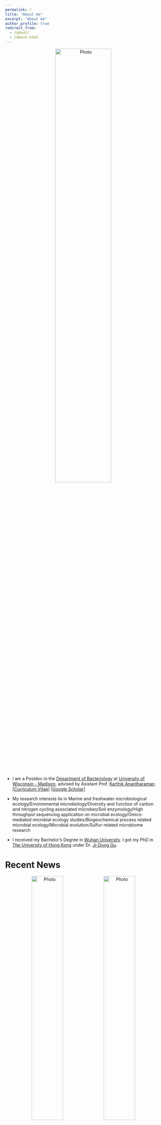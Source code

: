 ```yaml
---
permalink: /
title: "About me"
excerpt: "About me"
author_profile: true
redirect_from: 
  - /about/
  - /about.html
---
```


<p align="center">
  <img src="https://github.com/ChaoLab/ChaoLab.github.io/blob/master/images/Chao_head_pic.jpg?raw=true" alt="Photo" width="60%"/> 
</p>

* I am a Postdoc in the [Department of Bacteriology](https://bact.wisc.edu/) at [University of Wisconsin - Madison](https://www.wisc.edu), advised by Asistant Prof. [Karthik Anantharaman](https://anantharamanlab.com/). [[Curriculum Vitae](http://lantaoyu.com/files/lantaoyu_cv.pdf)] [[Google Scholar](https://scholar.google.com/citations?hl=en&user=9e0nrQIAAAAJ&view_op=list_works&authuser=1&sortby=pubdate)]
* My research interests lie in Marine and freshwater microbiological ecology/Environmental microbiology/Diversity and function of carbon and nitrogen cycling associated microbes/Soil enzymology/High throughput sequencing application on microbial
ecology/Omics-mediated microbial ecology studies/Biogeochemical process related microbial ecology/Microbial evolution/Sulfur-related microbiome research

* I received my Bachelor’s Degree in [Wuhan University](https://en.whu.edu.cn/). I got my PhD in [The University of Hong Kong](https://www.hku.hk/) under Dr. [Ji-Dong Gu](https://scholar.google.com/citations?hl=en&user=7hrvvZYAAAAJ&view_op=list_works&sortby=pubdate).



# Recent News

<p align="center">
  <img src="https://github.com/ChaoLab/ChaoLab.github.io/blob/master/images/Hydro01.jpg?raw=true" alt="Photo" width="45%"/>   <img src="https://github.com/ChaoLab/ChaoLab.github.io/blob/master/images/Hydro02.jpg?raw=true" alt="Photo" width="45%"/> 
</p>

* 2019-09     
* Comprehensive metabolic insights on Hydrothermarchaeota from comparative genomics, evolution and community-level aspects    
bioRxiv: [https://biorxiv.org/content/10.1101/768564v1?rss=1] (https://biorxiv.org/content/10.1101/768564v1?rss=1)
